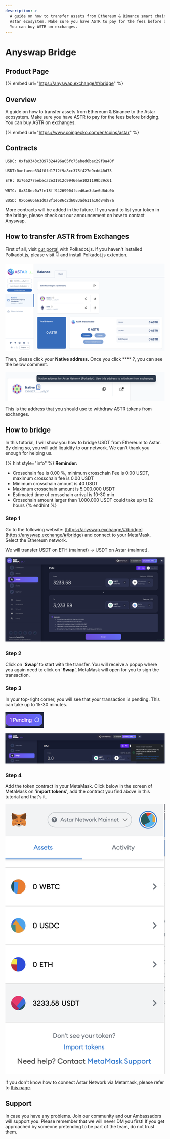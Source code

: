 ```yaml
---
description: >-
  A guide on how to transfer assets from Ethereum & Binance smart chain to the
  Astar ecosystem. Make sure you have ASTR to pay for the fees before bridging.
  You can buy ASTR on exchanges.
---
```


# Anyswap Bridge

## Product Page

{% embed url="https://anyswap.exchange/#/bridge" %}

## Overview

A guide on how to transfer assets from Ethereum & Binance to the Astar ecosystem. Make sure you have ASTR to pay for the fees before bridging. You can buy ASTR on exchanges.

{% embed url="https://www.coingecko.com/en/coins/astar" %}

## Contracts

`USDC: 0xfa9343c3897324496a05fc75abed6bac29f8a40f`

`USDT:0xefaeee334f0fd1712f9a8cc375f427d9cdd40d73`

`ETH: 0x765277eebeca2e31912c9946eae1021199b39c61`

`WBTC: 0x818ec0a7fe18ff94269904fced6ae3dae6d6dc0b`

`BUSD: 0x65e66a61d0a8f1e686c2d6083ad611a10d84d97a`

More contracts will be added in the future. If you want to list your token in the bridge, please check out our announcement on how to contact Anyswap.

## How to transfer ASTR from Exchanges

First of all, visit [our portal](https://portal.astar.network/#/balance/wallet) with Polkadot.js. If you haven't installed Polkadot.js, please visit 👇 and install Polkadot.js extention.&#x20;

![](<../.gitbook/assets/Screenshot 2022-01-19 at 3.50.13 PM (1).png>)

Then, please click your **Native address.** Once you click **** ?, you can see the below comment.&#x20;

![](<../.gitbook/assets/Screenshot 2022-01-19 at 3.54.51 PM (1).png>)

This is the address that you should use to withdraw ASTR tokens from exchanges.&#x20;

## How to bridge

In this tutorial, I will show you how to bridge USDT from Ethereum to Astar. By doing so, you will add liquidity to our network. We can't thank you enough for helping us.

{% hint style="info" %}
**Reminder:**&#x20;

* Crosschain fee is 0.00 %, minimum crosschain Fee is 0.00 USDT, maximum crosschain fee is 0.00 USDT
* Minimum crosschain amount is 40 USDT
* Maximum crosschain amount is 5.000.000 USDT
* &#x20;Estimated time of crosschain arrival is 10-30 min&#x20;
* Crosschain amount larger than 1.000.000 USDT could take up to 12 hours
{% endhint %}

### Step 1

Go to the following website: [https://anyswap.exchange/#/bridge](https://anyswap.exchange/#/bridge) and connect to your MetaMask. Select the Ethereum network.

We will transfer USDT on ETH (mainnet) -> USDT on Astar (mainnet).

![](<../.gitbook/assets/Screenshot 2022-01-19 at 12.18.03 AM.png>)

### Step 2

Click on '**Swap**' to start with the transfer. You will receive a popup where you again need to click on '**Swap**', MetaMask will open for you to sign the transaction.

### Step 3

In your top-right corner, you will see that your transaction is pending. This can take up to 15-30 minutes.&#x20;

![](../.gitbook/assets/03.PNG)

![When completed you will see this screen](../.gitbook/assets/04.PNG)



### Step 4

Add the token contract in your MetaMask. Click below in the screen of MetaMask on '**import tokens**', add the contract you find above in this tutorial and that's it.&#x20;

![](<../.gitbook/assets/Screenshot 2022-01-19 at 12.24.38 AM.png>)

if you don't know how to connect Astar Network via Metamask, please refer to [this page](https://docs.astar.network/integration/network-details).

## Support

In case you have any problems. Join our community and our Ambassadors will support you. Please remember that we will never DM you first! If you get approached by someone pretending to be part of the team, do not trust them.
